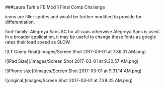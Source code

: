 ###Laura Turk's FE Mod 1 Final Comp Challenge

icons are filler sprites and would be further modified to provide for differentiation.

font-family: Alegreya Sans SC for all caps otherwise Alegreya Sans is used. In a broader application, it may be useful to change these fonts as google rates their load speed as SLOW.



![LT Comp Final](images/Screen Shot 2017-03-01 at 7.36.31 AM.png)

![iPad Size](/images/Screen Shot 2017-03-01 at 9.30.57 AM.png)

![iPhone size](/images/Screen Shot 2017-03-01 at 9.31.14 AM.png)

![original](images/Screen Shot 2017-03-01 at 7.38.25 AM.png)
